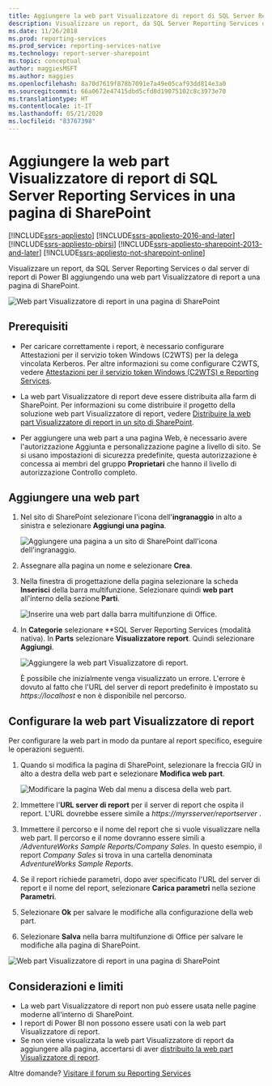 ```yaml
---
title: Aggiungere la web part Visualizzatore di report di SQL Server Reporting Services in una pagina di SharePoint | Microsoft Docs
description: Visualizzare un report, da SQL Server Reporting Services o dal server di report di Power BI aggiungendo una web part Visualizzatore di report a una pagina di SharePoint.
ms.date: 11/26/2018
ms.prod: reporting-services
ms.prod_service: reporting-services-native
ms.technology: report-server-sharepoint
ms.topic: conceptual
author: maggiesMSFT
ms.author: maggies
ms.openlocfilehash: 8a70d7619f878b7091e7a49e05caf93dd814e3a0
ms.sourcegitcommit: 66a0672e47415dbd5cfd8d19075102c8c3973e70
ms.translationtype: HT
ms.contentlocale: it-IT
ms.lasthandoff: 05/21/2020
ms.locfileid: "83767398"
---
```

# <a name="add-sql-server-reporting-services-report-viewer-web-part-to-a-sharepoint-page"></a>Aggiungere la web part Visualizzatore di report di SQL Server Reporting Services in una pagina di SharePoint

[!INCLUDE[ssrs-appliesto](../../includes/ssrs-appliesto.md)] [!INCLUDE[ssrs-appliesto-2016-and-later](../../includes/ssrs-appliesto-2016-and-later.md)]  [!INCLUDE[ssrs-appliesto-pbirsi](../../includes/ssrs-appliesto-pbirs.md)] [!INCLUDE[ssrs-appliesto-sharepoint-2013-and-later](../../includes/ssrs-appliesto-sharepoint-2013-and-later.md)] [!INCLUDE[ssrs-appliesto-not-sharepoint-online](../../includes/ssrs-appliesto-not-sharepoint-online.md)]

Visualizzare un report, da SQL Server Reporting Services o dal server di report di Power BI aggiungendo una web part Visualizzatore di report a una pagina di SharePoint.

![Web part Visualizzatore di report in una pagina di SharePoint](media/sharepoint-report-viewer-web-part-on-page.png)

## <a name="prerequisites"></a>Prerequisiti

* Per caricare correttamente i report, è necessario configurare Attestazioni per il servizio token Windows (C2WTS) per la delega vincolata Kerberos. Per altre informazioni su come configurare C2WTS, vedere [Attestazioni per il servizio token Windows (C2WTS) e Reporting Services](../install-windows/claims-to-windows-token-service-c2wts-and-reporting-services.md).

* La web part Visualizzatore di report deve essere distribuita alla farm di SharePoint. Per informazioni su come distribuire il progetto della soluzione web part Visualizzatore di report, vedere [Distribuire la web part Visualizzatore di report in un sito di SharePoint](deploy-report-viewer-web-part.md).

* Per aggiungere una web part a una pagina Web, è necessario avere l'autorizzazione Aggiunta e personalizzazione pagine a livello di sito. Se si usano impostazioni di sicurezza predefinite, questa autorizzazione è concessa ai membri del gruppo **Proprietari** che hanno il livello di autorizzazione Controllo completo.

## <a name="add-web-part"></a>Aggiungere una web part

1. Nel sito di SharePoint selezionare l'icona dell'**ingranaggio** in alto a sinistra e selezionare **Aggiungi una pagina**.

    ![Aggiungere una pagina a un sito di SharePoint dall'icona dell'ingranaggio.](media/sharepoint-add-a-page.png)

2. Assegnare alla pagina un nome e selezionare **Crea**.

3. Nella finestra di progettazione della pagina selezionare la scheda **Inserisci** della barra multifunzione. Selezionare quindi **web part** all'interno della sezione **Parti**.

    ![Inserire una web part dalla barra multifunzione di Office.](media/sharepoint-insert-web-part.png)

4. In **Categorie** selezionare **SQL Server Reporting Services (modalità nativa). In **Parts** selezionare **Visualizzatore report**. Quindi selezionare **Aggiungi**.

    ![Aggiungere la web part Visualizzatore di report.](media/sharepoint-report-viewer-web-part.png)

    È possibile che inizialmente venga visualizzato un errore. L'errore è dovuto al fatto che l'URL del server di report predefinito è impostato su *https://localhost* e non è disponibile nel percorso.

## <a name="configure-the-report-viewer-web-part"></a>Configurare la web part Visualizzatore di report

Per configurare la web part in modo da puntare al report specifico, eseguire le operazioni seguenti.

1. Quando si modifica la pagina di SharePoint, selezionare la freccia GIÙ in alto a destra della web part e selezionare **Modifica web part**.

    ![Modificare la pagina Web dal menu a discesa della web part.](media/sharepoint-edit-web-part.png)

2. Immettere l'**URL server di report** per il server di report che ospita il report. L'URL dovrebbe essere simile a *https://myrsserver/reportserver* .

3. Immettere il percorso e il nome del report che si vuole visualizzare nella web part. Il percorso e il nome dovranno essere simili a */AdventureWorks Sample Reports/Company Sales*. In questo esempio, il report *Company Sales* si trova in una cartella denominata *AdventureWorks Sample Reports*.

4. Se il report richiede parametri, dopo aver specificato l'URL del server di report e il nome del report, selezionare **Carica parametri** nella sezione **Parametri**.

5. Selezionare **Ok** per salvare le modifiche alla configurazione della web part.

6. Selezionare **Salva** nella barra multifunzione di Office per salvare le modifiche alla pagina di SharePoint.

![Web part Visualizzatore di report in una pagina di SharePoint](media/sharepoint-report-viewer-web-part-on-page.png)

## <a name="considerations-and-limitations"></a>Considerazioni e limiti

* La web part Visualizzatore di report non può essere usata nelle pagine moderne all'interno di SharePoint.
* I report di Power BI non possono essere usati con la web part Visualizzatore di report.
* Se non viene visualizzata la web part Visualizzatore di report da aggiungere alla pagina, accertarsi di aver [distribuito la web part Visualizzatore di report](deploy-report-viewer-web-part.md).

Altre domande? [Visitare il forum su Reporting Services](https://go.microsoft.com/fwlink/?LinkId=620231)
